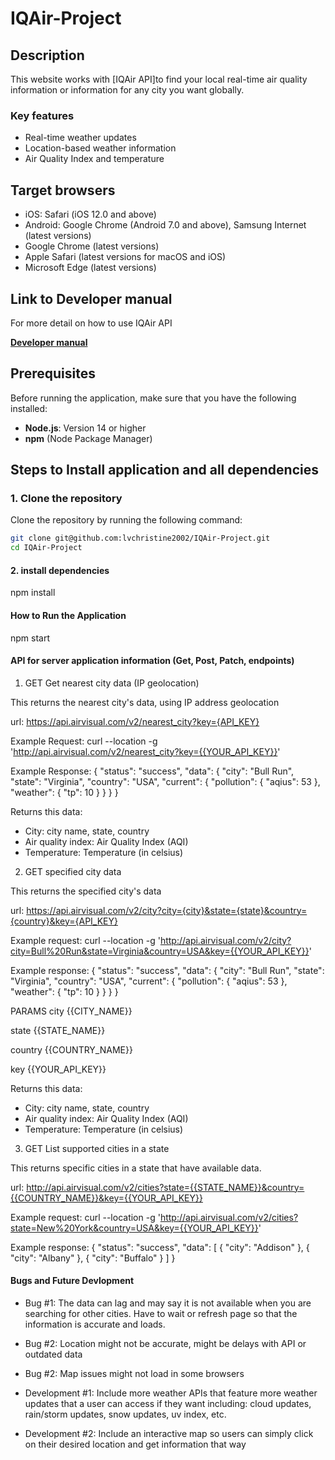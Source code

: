 # IQAir-Project

## Description 

This website works with [IQAir API]to find your local real-time air quality information or information for any city you want globally. 

### Key features 

- Real-time weather updates
- Location-based weather information
- Air Quality Index and temperature 

## Target browsers 

- iOS: Safari (iOS 12.0 and above)
- Android: Google Chrome (Android 7.0 and above), Samsung Internet (latest versions)
- Google Chrome (latest versions)
- Apple Safari (latest versions for macOS and iOS)
- Microsoft Edge (latest versions)

## Link to Developer manual 

For more detail on how to use IQAir API

[**Developer manual**](https://api-docs.iqair.com/?version=latest)

## Prerequisites

Before running the application, make sure that you have the following installed: 

- **Node.js**: Version 14 or higher
- **npm** (Node Package Manager)

## Steps to Install application and all dependencies

### 1. Clone the repository

Clone the repository by running the following command:

   ```bash
   git clone git@github.com:lvchristine2002/IQAir-Project.git
   cd IQAir-Project
   ```

#### 2. install dependencies 

npm install 

#### How to Run the Application

npm start

#### API for server application information (Get, Post, Patch, endpoints)

1. GET Get nearest city data (IP geolocation)

This returns the nearest city's data, using IP address geolocation  

url: https://api.airvisual.com/v2/nearest_city?key={API_KEY}

Example Request: 
curl --location -g 'http://api.airvisual.com/v2/nearest_city?key={{YOUR_API_KEY}}'

Example Response: 
{
  "status": "success",
  "data": {
    "city": "Bull Run",
    "state": "Virginia",
    "country": "USA",
    "current": {
      "pollution": {
        "aqius": 53
      },
      "weather": {
        "tp": 10
      }
    }
  }
}


Returns this data: 
- City: city name, state, country
- Air quality index: Air Quality Index (AQI)
- Temperature: Temperature (in celsius)

2. GET specified city data 

This returns the specified city's data

url: https://api.airvisual.com/v2/city?city={city}&state={state}&country={country}&key={API_KEY}

Example request: 
curl --location -g 'http://api.airvisual.com/v2/city?city=Bull%20Run&state=Virginia&country=USA&key={{YOUR_API_KEY}}'

Example response: 
{
  "status": "success",
  "data": {
    "city": "Bull Run",
    "state": "Virginia",
    "country": "USA",
    "current": {
      "pollution": {
        "aqius": 53
      },
      "weather": {
        "tp": 10
      }
    }
  }
}

PARAMS
city
{{CITY_NAME}}

state
{{STATE_NAME}}

country
{{COUNTRY_NAME}}

key
{{YOUR_API_KEY}}

Returns this data: 
- City: city name, state, country
- Air quality index: Air Quality Index (AQI)
- Temperature: Temperature (in celsius)

3. GET List supported cities in a state

This returns specific cities in a state that have available data. 

url: http://api.airvisual.com/v2/cities?state={{STATE_NAME}}&country={{COUNTRY_NAME}}&key={{YOUR_API_KEY}}

Example request: 
curl --location -g 'http://api.airvisual.com/v2/cities?state=New%20York&country=USA&key={{YOUR_API_KEY}}'

Example response: 
{
  "status": "success",
  "data": [
    {
      "city": "Addison"
    },
    {
      "city": "Albany"
    },
    {
      "city": "Buffalo"
    }
  ]
}

#### Bugs and Future Devlopment 

- Bug #1: The data can lag and may say it is not available when you are searching for other cities. Have to wait or refresh page so that the information is accurate and loads. 
- Bug #2: Location might not be accurate, might be delays with API or outdated data
- Bug #2: Map issues might not load in some browsers

- Development #1: Include more weather APIs that feature more weather updates that a user can access if they want  including: cloud updates, rain/storm updates, snow updates, uv index, etc. 
- Development #2: Include an interactive map so users can simply click on their desired location and get information that way
